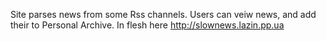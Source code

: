 Site parses news from some Rss channels. Users can veiw news, and add their to Personal Archive.
In flesh here http://slownews.lazin.pp.ua 

